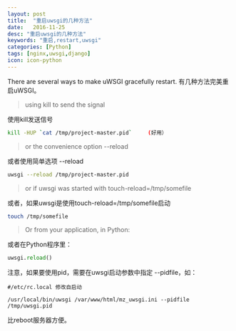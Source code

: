 ```yaml
---
layout: post
title:  "重启uwsgi的几种方法"
date:   2016-11-25
desc: "重启uwsgi的几种方法"
keywords: "重启,restart,uwsgi"
categories: [Python]
tags: [nginx,uwsgi,django]
icon: icon-python
---
```


There are several ways to make uWSGI gracefully restart.
有几种方法完美重启uWSGI。

> using kill to send the signal

使用kill发送信号

``` bash
kill -HUP `cat /tmp/project-master.pid`     (好用）
```

> or the convenience option --reload

或者使用简单选项 --reload
``` bash
uwsgi --reload /tmp/project-master.pid
```

> or if uwsgi was started with touch-reload=/tmp/somefile

或者，如果uwsgi是使用touch-reload=/tmp/somefile启动

``` bash
touch /tmp/somefile
```

> Or from your application, in Python:

或者在Python程序里：

``` python
uwsgi.reload()
```

注意，如果要使用pid，需要在uwsgi启动参数中指定 --pidfile，如：

`#/etc/rc.local 修改自启动`

`/usr/local/bin/uwsgi /var/www/html/mz_uwsgi.ini --pidfile /tmp/uwsgi.pid`

比reboot服务器方便。
